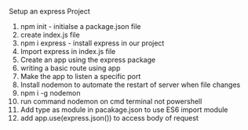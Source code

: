 Setup an express Project
1. npm init - initialse a package.json file
2. create index.js file
3. npm i express - install express in our project
4. Import express in index.js file
5. Create an app using the express package
6. writing a basic route using app
7. Make the app to listen a specific port
8. Install nodemon to automate the restart of server when file changes
9. npm i -g nodemon
10. run command nodemon on cmd terminal not powershell
11. Add type as module in pacakage.json to use ES6 import module
12. add app.use(express.json()) to access body of request